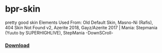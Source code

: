 # bpr-skin
pretty good skin
Elements Used From: Old Default Skin, Masno-Ni (Rafis), 404 Skin Not Found v2, Azerite 2018, Gayz/Azerite 2017 |
Mania: Stepmania (Yuuto by SUPERHIGHLIVE), StepMania -DownSCroll-
### [Download](https://github.com/BowiePro/bpr-skin/releases "Releases")
